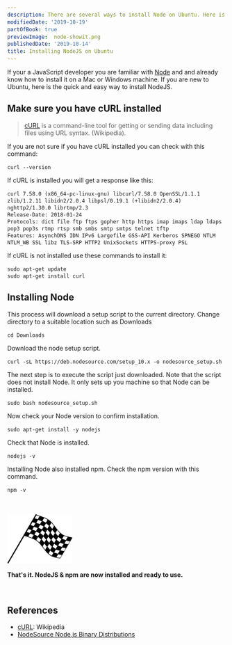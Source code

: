 ```yaml
---
description: There are several ways to install Node on Ubuntu. Here is the quick and easy way to get the latest version of Node installed.
modifiedDate: '2019-10-19'
partOfBook: true
previewImage:  node-showit.png
publishedDate: '2019-10-14'
title: Installing NodeJS on Ubuntu
---
```


If your a JavaScript developer you are familiar with [Node](https://nodejs.org/en/) and and already know how to install it on a Mac or Windows machine. If you are new to Ubuntu, here is the quick and easy way to install NodeJS.

## Make sure you have cURL installed

> [cURL](https://curl.haxx.se/) is a command-line tool for getting or sending data including files using URL syntax. (Wikipedia).

If you are not sure if you have cURL installed you can check with this command:

```console
curl --version
```
If cURL is installed you will get a response like this:

```console
curl 7.58.0 (x86_64-pc-linux-gnu) libcurl/7.58.0 OpenSSL/1.1.1 zlib/1.2.11 libidn2/2.0.4 libpsl/0.19.1 (+libidn2/2.0.4) nghttp2/1.30.0 librtmp/2.3
Release-Date: 2018-01-24
Protocols: dict file ftp ftps gopher http https imap imaps ldap ldaps pop3 pop3s rtmp rtsp smb smbs smtp smtps telnet tftp 
Features: AsynchDNS IDN IPv6 Largefile GSS-API Kerberos SPNEGO NTLM NTLM_WB SSL libz TLS-SRP HTTP2 UnixSockets HTTPS-proxy PSL 
```

If cURL is not installed use these commands to install it:

```console
sudo apt-get update
sudo apt-get install curl
```

## Installing Node

This process will download a setup script to the current directory. Change directory to a suitable location such as Downloads

```console
cd Downloads
```

Download the node setup script.

```console
curl -sL https://deb.nodesource.com/setup_10.x -o nodesource_setup.sh
```

The next step is to execute the script just downloaded. Note that the script does not install Node. It only sets up you machine so that Node can be installed.

```console
sudo bash nodesource_setup.sh
```

Now check your Node version to confirm installation.

```console
sudo apt-get install -y nodejs
```

Check that Node is installed.

```console
nodejs -v
```

Installing Node also installed npm. Check the npm version with this command.

```console
npm -v
```

<br/>
<br/>
<img src='../../assets/finish-flag.svg' width=150>

**That's it. NodeJS & npm are now installed and ready to use.**

<br/>

## References

- [cURL](https://en.wikipedia.org/wiki/CURL): Wikipedia
- [NodeSource Node.js Binary Distributions](https://github.com/nodesource/distributions/blob/master/README.md)